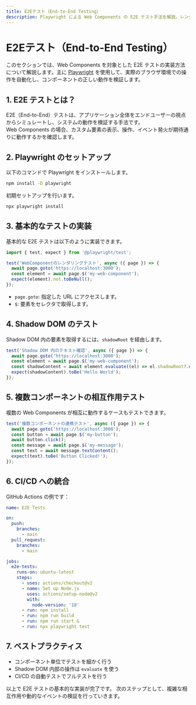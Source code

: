 ```yaml
---
title: E2Eテスト（End-to-End Testing）
description: Playwright による Web Components の E2E テスト手法を解説。レンダリング、Shadow DOM、コンポーネント間連携の検証例を含む。
---
```


# E2Eテスト（End-to-End Testing）

このセクションでは、Web Components を対象とした E2E テストの実装方法について解説します。主に [Playwright](https://playwright.dev/) を使用して、実際のブラウザ環境での操作を自動化し、コンポーネントの正しい動作を検証します。


## 1. E2E テストとは？

E2E（End-to-End）テストは、アプリケーション全体をエンドユーザーの視点からシミュレートし、システムの動作を検証する手法です。  
Web Components の場合、カスタム要素の表示、操作、イベント発火が期待通りに動作するかを確認します。


## 2. Playwright のセットアップ

以下のコマンドで Playwright をインストールします。

```bash
npm install -D playwright
```

初期セットアップを行います。

```bash
npx playwright install
```


## 3. 基本的なテストの実装

基本的な E2E テストは以下のように実装できます。

```ts
import { test, expect } from '@playwright/test';

test('WebComponentのレンダリングテスト', async ({ page }) => {
  await page.goto('https://localhost:3000');
  const element = await page.$('my-web-component');
  expect(element).not.toBeNull();
});
```

- `page.goto`: 指定した URL にアクセスします。
- `$`: 要素をセレクタで取得します。


## 4. Shadow DOM のテスト

Shadow DOM 内の要素を取得するには、`shadowRoot` を経由します。

```ts
test('Shadow DOM 内のテキスト確認', async ({ page }) => {
  await page.goto('https://localhost:3000');
  const element = await page.$('my-web-component');
  const shadowContent = await element.evaluate((el) => el.shadowRoot?.querySelector('p')?.textContent);
  expect(shadowContent).toBe('Hello World');
});
```


## 5. 複数コンポーネントの相互作用テスト

複数の Web Components が相互に動作するケースもテストできます。

```ts
test('複数コンポーネントの連携テスト', async ({ page }) => {
  await page.goto('https://localhost:3000');
  const button = await page.$('my-button');
  await button.click();
  const message = await page.$('my-message');
  const text = await message.textContent();
  expect(text).toBe('Button Clicked!');
});
```


## 6. CI/CD への統合

GitHub Actions の例です：

```yaml
name: E2E Tests

on:
  push:
    branches:
      - main
  pull_request:
    branches:
      - main

jobs:
  e2e-tests:
    runs-on: ubuntu-latest
    steps:
      - uses: actions/checkout@v2
      - name: Set up Node.js
        uses: actions/setup-node@v2
        with:
          node-version: '18'
      - run: npm install
      - run: npm run build
      - run: npm run start &
      - run: npx playwright test
```


## 7. ベストプラクティス

- コンポーネント単位でテストを細かく行う
- Shadow DOM 内部の操作は `evaluate` を使う
- CI/CD の自動テストでフルテストを行う

以上で E2E テストの基本的な実装が完了です。
次のステップとして、複雑な相互作用や動的なイベントの検証を行っていきます。
